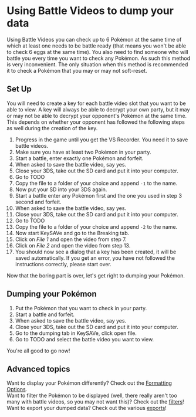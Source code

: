 # Using Battle Videos to dump your data

Using Battle Videos you can check up to 6 Pokémon at the same time of which at least one needs to be battle ready (that means you won't be able to check 6 eggs at the same time). You also need to find someone who will battle you every time you want to check any Pokémon. As such this method is very inconvenient. The only situation when this method is recommended it to check a Pokémon that you may or may not soft-reset.

## Set Up

You will need to create a key for each battle video slot that you want to be able to view. A key will always be able to decrypt your own party, but it may or may not be able to decrypt your opponent's Pokémon at the same time. This depends on whether your opponent has followed the following steps as well during the creation of the key.

1. Progress in the game until you get the VS Recorder. You need it to save battle videos.
2. Make sure you have at least two Pokémon in your party.
3. Start a battle, enter exactly one Pokémon and forfeit.
4. When asked to save the battle video, say yes.
5. Close your 3DS, take out the SD card and put it into your computer.
6. Go to TODO
7. Copy the file to a folder of your choice and append `-1` to the name.
8. Now put your SD into your 3DS again.
9. Start a battle enter any Pokémon first and the one you used in step 3 second and forfeit.
10. When asked to save the battle video, say yes.
11. Close your 3DS, take out the SD card and put it into your computer.
12. Go to TODO
13. Copy the file to a folder of your choice and append `-2` to the name.
14. Now start KeySAVe and go to the Breaking tab.
15. Click on *File 1* and open the video from step 7.
16. Click on *File 2* and open the video from step 13.
17. You should now see a dialog that a key has been created, it will be saved automatically. If you get an error, you have not followed the instructions correctly, please start over.

Now that the boring part is over, let's get right to dumping your Pokémon.

## Dumping your Pokémon

1. Put the Pokémon that you want to check in your party.
3. Start a battle and forfeit.
4. When asked to save the battle video, say yes.
5. Close your 3DS, take out the SD card and put it into your computer.
6. Go to the dumping tab in KeySAVe, click open file.
7. Go to TODO and select the battle video you want to view.

You're all good to go now!

## Advanced topics

Want to display your Pokémon differently? Check out the [Formatting Options]().  
Want to filter the Pokémon to be displayed (well, there really aren't too many with battle videos, so you may not want this)? Check out the [filters]()!  
Want to export your dumped data? Check out the various [exports]()!